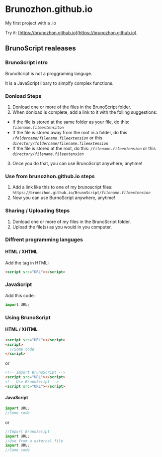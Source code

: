 # Brunozhon.github.io

My first project with a .io

Try it: [https://brunozhon.github.io](https://brunozhon.github.io).

## BrunoScript realeases

### BrunoScript intro

BrunoScript is not a proggraming languge.

It is a JavaScript libary to simplfy complex functions.

### Donload Steps

1. Donload one or more of the files in the BrunoScript folder.
2. When donload is complete, add a link to it with the folling suggestions:
  - If the file is stored at the same folder as your file, do this: *`filename.fileextensiton`*
  - If the file is stored away from the root in a folder, do this *`/foldername/filename.fileextension`* or this *`directory/foldername/filename.fileextension`*
  - If the file is stored at the root, do this: *`/filename.fileextension`* or this *`directory/filename.fileextension`*
3. Once you do that, you can use BrunoScript anywhere, anytime!

### Use from brunozhon.github.io steps

1. Add a link like this to one of my brunoscript files: `https://brunozhon.github.io/BrunoScript/`*`filename.fileextension`*
2. Now you can use BurnoScript anywhere, anytime!

### Sharing / Uploading Steps

1. Donload one or more of my files in the BrunoScript folder.
2. Upload the file(s) as you would in you computer.

### Diffrent programming languges

#### HTML / XHTML

Add the tag in HTML:

```html
<script src="URL"></script>
```

### JavaScript

Add this code:

```javascript
import URL;
```
### Using BrunoScript

#### HTML / XHTML

```html
<script src="URL"></script>
<script>
  //Some code
</script>
```

or

```html
<!-- Import BrunoScript -->
<script src="URL"></script>
<!-- Use BrunoScript -->
<script src="URL"></script>
```

#### JavaScript

```javascript
import URL;
//Some code
```

or

```javascript
//Import BrunoScript
import URL;
//Use from a external file
import URL;
//Some code
```
